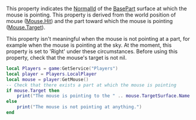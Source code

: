 This property indicates the [NormalId](https://developer.roblox.com/en-us/api-reference/enum/NormalId) of the [BasePart](https://developer.roblox.com/en-us/api-reference/class/BasePart) surface at which the mouse is pointing. This property is derived from the world position of mouse ([Mouse.Hit](https://developer.roblox.com/en-us/api-reference/property/Mouse/Hit)) and the part toward which the mouse is pointing ([Mouse.Target](https://developer.roblox.com/en-us/api-reference/property/Mouse/Target)).

This property isn't meaningful when the mouse is not pointing at a part, for example when the mouse is pointing at the sky. At the moment, this property is set to 'Right' under these circumstances. Before using this property, check that the mouse's target is not nil.

```Lua
local Players = game:GetService("Players")
local player = Players.LocalPlayer
local mouse = player:GetMouse()
-- Check that there exists a part at which the mouse is pointing
if mouse.Target then
	print("The mouse is pointing to the " .. mouse.TargetSurface.Name .. " side of " .. mouse.Target.Name)
else
	print("The mouse is not pointing at anything.")
end
```
